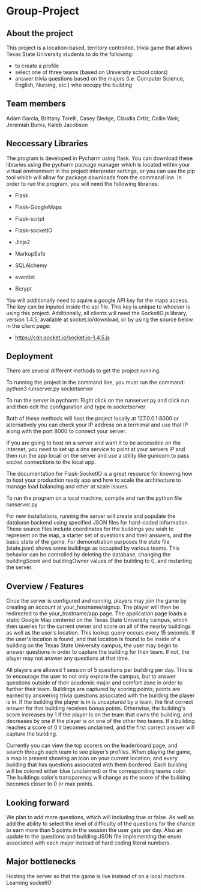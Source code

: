 # Group-Project
##	About the project

This project is a location-based, territory controlled, trivia game that allows Texas State University students to do the following:
* to create a profile
* select one of three teams (based on University school colors)
* answer trivia questions based on the majors (i.e. Computer Science, English, Nursing, etc.) who occupy the building  

##	Team members

Adam Garcia, Brittany Torelli, Casey Sledge, Claudia Ortiz, Collin Weir, Jeremiah Burks, Kaleb Jacobson

## Neccessary Libraries

The program is developed in Pycharm using flask. You can download these libraries using the pycharm package manager which is located within your virtual environment in the project interpreter settings, or you can use the pip tool which will allow for package downloads from the command line. In order to run the program, you will need the following libraries: 

  * Flask
  
  * Flask-GoogleMaps
  
  * Flask-script
  
  * Flask-socketIO
  
  * Jinja2
  
  * MarkupSafe
  
  * SQLAlchemy
  
  * eventlet
  
  * Bcrypt
 
You  will additionally need to aquire a google API key for the maps access. The key can be inputed inside the api file. This key is unique to whoever is using this project. Additionally, all clients will need the SocketIO.js library, version 1.4.5, available at socket.io/download, or by using the source below in the client page:
  
  * https://cdn.socket.io/socket.io-1.4.5.js
  
## Deployment
There are several different methods to get the project running. 

To running the project in the command line, you must run the command:
  python3 runserver.py socketserver 
 
To run the server in pycharm:
Right click on the runserver.py and click run and then edit the configuration and type in socketserver 
 
Both of these methods will host the project locally at 127.0.0.1:8000 or alternatively you can check your IP address on a termimal and use that IP along with the port 8000 to connect your server.

If you are going to host on a server and want it to be accessible on the internet, you need to set up a dns service to point at your servers IP and then run the app locall on the server and use a utility like gunicorn to pass socket connections to the local app.
 
 The documentation for Flask-SocketIO is a great resource for knowing how to host your production ready app and how to scale the architecture to manage load balancing and other at scale issues.
  
To run the program on a local machine, compile and run the python file runserver.py

For new installations, running the server will create and populate the database backend using specified JSON files for hard-coded information. These source files include coordinates for the buildings you wish to represent on the map, a starter set of questions and their answers, and the basic state of the game. For demonstration purposes the state file (state.json) shows some buildings as occupied by various teams. This behavior can be controlled by deleting the database, changing the buildingScore and buildingOwner values of the building to 0, and restarting the server. 


## Overview / Features

Once the server is configured and running, players may join the game by creating an account at your_hostname/signup. The player will then be redirected to the your_hostname/app page. The application page loads a static Google Map centered on the Texas State University campus, which then queries for the current owner and score on all of the nearby buildings as well as the user's location. This lookup query occurs every 15 seconds. If the user's location is found, and that location is found to be inside of a building on the Texas State University campus, the user may begin to answer questions in order to capture the building for their team. If not, the player may not answer any questions at that time. 

All players are allowed 1 session of 5 questions per building per day. This is to encourage the user to not only explore the campus, but to answer questions outside of their academic major and comfort zone in order to further their team. Buildings are captured by scoring points; points are earned by answering trivia questions associated with the building the player is in. If the building the player is in is uncaptured by a team, the first correct answer for that building receives bonus points.  Otherwise, the building's score increases by 1 if the player is on the team that owns the building, and decreases by one if the player is on one of the other two teams. If a building reaches a score of 0 it becomes unclaimed, and the first correct answer will capture the building.

Currently you can view the top scorers on the leaderboard page, and search through each team to see player’s profiles. When playing the game, a map is present showing an icon on your current location, and every building that has questions associated with them bordered. Each building will be colored either blue (unclaimed) or the corresponding teams color. The buildings color’s transparency will change as the score of the building becomes closer to 0 or max points.

##	Looking forward

We plan to add more questions, which will including true or false. As well as add the ability to select the level of difficulty of the questions for the chance to earn more than 5 points in the session the user gets per day. 
Also an update to the questions and building JSON file implementing the enum associated with each major instead of hard coding literal numbers. 

##	Major bottlenecks

Hosting the server so that the game is live instead of on a local machine. 
Learning socketIO

